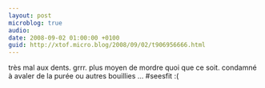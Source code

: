 ```yaml
---
layout: post
microblog: true
audio: 
date: 2008-09-02 01:00:00 +0100
guid: http://xtof.micro.blog/2008/09/02/t906956666.html
---
```

très mal aux dents. grrr. plus moyen de mordre quoi que ce soit. condamné à avaler de la purée ou autres bouillies ... #seesfit  :(
